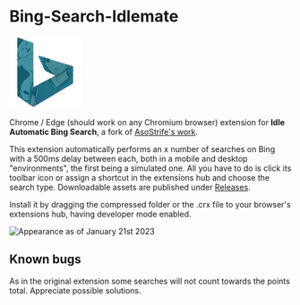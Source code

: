 # Bing-Search-Idlemate
![](https://github.com/AsoStrife/Bing-Search-Automator/blob/00aa9c79a7aa91b48855928f5123c23a8d7b12fa/img/icon128.png?raw=true)

Chrome / Edge (should work on any Chromium browser) extension for **Idle Automatic Bing Search**, a fork of <a href=https://github.com/AsoStrife/Bing-Search-Automator>AsoStrife's work</a>. 

This extension automatically performs an x number of searches on Bing with a 500ms delay between each, both in a mobile and desktop "environments", the first being a simulated one. All you have to do is click its toolbar icon or assign a shortcut in the extensions hub and choose the search type. Downloadable assets are published under <a href="https://github.com/kimi-builds/Bing-Search-Idlemate/releases">Releases</a>. 

Install it by dragging the compressed folder or the .crx file to your browser's extensions hub, having developer mode enabled. 

![Appearance as of January 21st 2023](https://user-images.githubusercontent.com/90973263/213881402-3f3e801d-f023-45c2-90ae-d6ee9fe96a22.png)
## Known bugs
As in the original extension some searches will not count towards the points total. Appreciate possible solutions.
